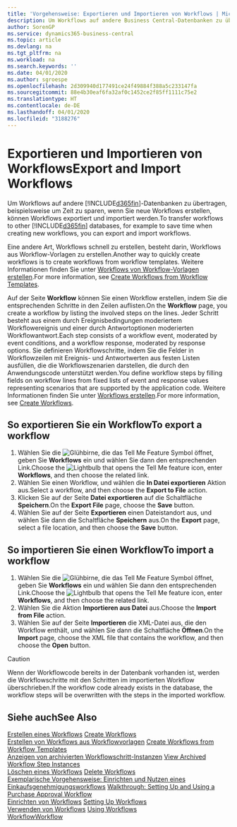 ```yaml
---
title: 'Vorgehensweise: Exportieren und Importieren von Workflows | Microsoft Docs'
description: Um Workflows auf andere Business Central-Datenbanken zu übertragen, beispielsweise um Zeit zu sparen, wenn Sie neue Workflows erstellen, können Workflows exportiert und importiert werden.
author: SorenGP
ms.service: dynamics365-business-central
ms.topic: article
ms.devlang: na
ms.tgt_pltfrm: na
ms.workload: na
ms.search.keywords: ''
ms.date: 04/01/2020
ms.author: sgroespe
ms.openlocfilehash: 2d309940d177491ce24f49884f388a5c233147fa
ms.sourcegitcommit: 88e4b30eaf6fa32af0c1452ce2f85ff1111c75e2
ms.translationtype: HT
ms.contentlocale: de-DE
ms.lasthandoff: 04/01/2020
ms.locfileid: "3188276"
---
```

# <a name="export-and-import-workflows"></a><span data-ttu-id="41d1c-103">Exportieren und Importieren von Workflows</span><span class="sxs-lookup"><span data-stu-id="41d1c-103">Export and Import Workflows</span></span>
<span data-ttu-id="41d1c-104">Um Workflows auf andere [!INCLUDE[d365fin](includes/d365fin_md.md)]-Datenbanken zu übertragen, beispielsweise um Zeit zu sparen, wenn Sie neue Workflows erstellen, können Workflows exportiert und importiert werden.</span><span class="sxs-lookup"><span data-stu-id="41d1c-104">To transfer workflows to other [!INCLUDE[d365fin](includes/d365fin_md.md)] databases, for example to save time when creating new workflows, you can export and import workflows.</span></span>  

 <span data-ttu-id="41d1c-105">Eine andere Art, Workflows schnell zu erstellen, besteht darin, Workflows aus Workflow-Vorlagen zu erstellen.</span><span class="sxs-lookup"><span data-stu-id="41d1c-105">Another way to quickly create workflows is to create workflows from workflow templates.</span></span> <span data-ttu-id="41d1c-106">Weitere Informationen finden Sie unter [Workflows von Workflow-Vorlagen erstellen](across-how-to-create-workflows-from-workflow-templates.md).</span><span class="sxs-lookup"><span data-stu-id="41d1c-106">For more information, see [Create Workflows from Workflow Templates](across-how-to-create-workflows-from-workflow-templates.md).</span></span>  

 <span data-ttu-id="41d1c-107">Auf der Seite **Workflow** können Sie einen Workflow erstellen, indem Sie die entsprechenden Schritte in den Zeilen auflisten.</span><span class="sxs-lookup"><span data-stu-id="41d1c-107">On the **Workflow** page, you create a workflow by listing the involved steps on the lines.</span></span> <span data-ttu-id="41d1c-108">Jeder Schritt besteht aus einem durch Ereignisbedingungen moderiertem Workflowereignis und einer durch Antwortoptionen moderierten Workflowantwort.</span><span class="sxs-lookup"><span data-stu-id="41d1c-108">Each step consists of a workflow event, moderated by event conditions, and a workflow response, moderated by response options.</span></span> <span data-ttu-id="41d1c-109">Sie definieren Workflowschritte, indem Sie die Felder in Workflowzeilen mit Ereignis- und Antwortwerten aus festen Listen ausfüllen, die die Workflowszenarien darstellen, die durch den Anwendungscode unterstützt werden.</span><span class="sxs-lookup"><span data-stu-id="41d1c-109">You define workflow steps by filling fields on workflow lines from fixed lists of event and response values representing scenarios that are supported by the application code.</span></span> <span data-ttu-id="41d1c-110">Weitere Informationen finden Sie unter [Workflows erstellen](across-how-to-create-workflows.md).</span><span class="sxs-lookup"><span data-stu-id="41d1c-110">For more information, see [Create Workflows](across-how-to-create-workflows.md).</span></span>  

## <a name="to-export-a-workflow"></a><span data-ttu-id="41d1c-111">So exportieren Sie ein Workflow</span><span class="sxs-lookup"><span data-stu-id="41d1c-111">To export a workflow</span></span>  
1.  <span data-ttu-id="41d1c-112">Wählen Sie die ![Glühbirne, die das Tell Me Feature](media/ui-search/search_small.png "Was möchten Sie tun?") Symbol öffnet, geben Sie **Workflows** ein und wählen Sie dann den entsprechenden Link.</span><span class="sxs-lookup"><span data-stu-id="41d1c-112">Choose the ![Lightbulb that opens the Tell Me feature](media/ui-search/search_small.png "Tell me what you want to do") icon, enter **Workflows**, and then choose the related link.</span></span>  
2.  <span data-ttu-id="41d1c-113">Wählen Sie einen Workflow, und wählen die **In Datei exportieren** Aktion aus.</span><span class="sxs-lookup"><span data-stu-id="41d1c-113">Select a workflow, and then choose the **Export to File** action.</span></span>  
3.  <span data-ttu-id="41d1c-114">Klicken Sie auf der Seite **Datei exportieren** auf die Schaltfläche **Speichern**.</span><span class="sxs-lookup"><span data-stu-id="41d1c-114">On the **Export File** page, choose the **Save** button.</span></span>  
4.  <span data-ttu-id="41d1c-115">Wählen Sie auf der Seite **Exportieren** einen Dateistandort aus, und wählen Sie dann die Schaltfläche **Speichern** aus.</span><span class="sxs-lookup"><span data-stu-id="41d1c-115">On the **Export** page, select a file location, and then choose the **Save** button.</span></span>  

## <a name="to-import-a-workflow"></a><span data-ttu-id="41d1c-116">So importieren Sie einen Workflow</span><span class="sxs-lookup"><span data-stu-id="41d1c-116">To import a workflow</span></span>  
1.  <span data-ttu-id="41d1c-117">Wählen Sie die ![Glühbirne, die das Tell Me Feature](media/ui-search/search_small.png "Was möchten Sie tun?") Symbol öffnet, geben Sie **Workflows** ein und wählen Sie dann den entsprechenden Link.</span><span class="sxs-lookup"><span data-stu-id="41d1c-117">Choose the ![Lightbulb that opens the Tell Me feature](media/ui-search/search_small.png "Tell me what you want to do") icon, enter **Workflows**, and then choose the related link.</span></span>  
2.  <span data-ttu-id="41d1c-118">Wählen Sie die Aktion **Importieren aus Datei** aus.</span><span class="sxs-lookup"><span data-stu-id="41d1c-118">Choose the **Import from File** action.</span></span>  
3.  <span data-ttu-id="41d1c-119">Wählen Sie auf der Seite **Importieren** die XML-Datei aus, die den Workflow enthält, und wählen Sie dann die Schaltfläche **Öffnen**.</span><span class="sxs-lookup"><span data-stu-id="41d1c-119">On the **Import** page, choose the XML file that contains the workflow, and then choose the **Open** button.</span></span>  

> [!CAUTION]  
>  <span data-ttu-id="41d1c-120">Wenn der Workflowcode bereits in der Datenbank vorhanden ist, werden die Workflowschritte mit den Schritten im importierten Workflow überschrieben.</span><span class="sxs-lookup"><span data-stu-id="41d1c-120">If the workflow code already exists in the database, the workflow steps will be overwritten with the steps in the imported workflow.</span></span>  

## <a name="see-also"></a><span data-ttu-id="41d1c-121">Siehe auch</span><span class="sxs-lookup"><span data-stu-id="41d1c-121">See Also</span></span>  
 <span data-ttu-id="41d1c-122">[Erstellen eines Workflows](across-how-to-create-workflows.md) </span><span class="sxs-lookup"><span data-stu-id="41d1c-122">[Create Workflows](across-how-to-create-workflows.md) </span></span>  
 <span data-ttu-id="41d1c-123">[Erstellen von Workflows aus Workflowvorlagen](across-how-to-create-workflows-from-workflow-templates.md) </span><span class="sxs-lookup"><span data-stu-id="41d1c-123">[Create Workflows from Workflow Templates](across-how-to-create-workflows-from-workflow-templates.md) </span></span>  
 <span data-ttu-id="41d1c-124">[Anzeigen von archivierten Workflowschritt-Instanzen](across-how-to-view-archived-workflow-step-instances.md) </span><span class="sxs-lookup"><span data-stu-id="41d1c-124">[View Archived Workflow Step Instances](across-how-to-view-archived-workflow-step-instances.md) </span></span>  
 <span data-ttu-id="41d1c-125">[Löschen eines Workflows](across-how-to-delete-workflows.md) </span><span class="sxs-lookup"><span data-stu-id="41d1c-125">[Delete Workflows](across-how-to-delete-workflows.md) </span></span>  
 <span data-ttu-id="41d1c-126">[Exemplarische Vorgehensweise: Einrichten und Nutzen eines Einkaufsgenehmigungsworkflows](walkthrough-setting-up-and-using-a-purchase-approval-workflow.md) </span><span class="sxs-lookup"><span data-stu-id="41d1c-126">[Walkthrough: Setting Up and Using a Purchase Approval Workflow](walkthrough-setting-up-and-using-a-purchase-approval-workflow.md) </span></span>  
 <span data-ttu-id="41d1c-127">[Einrichten von Workflows](across-set-up-workflows.md) </span><span class="sxs-lookup"><span data-stu-id="41d1c-127">[Setting Up Workflows](across-set-up-workflows.md) </span></span>  
 <span data-ttu-id="41d1c-128">[Verwenden von Workflows](across-use-workflows.md) </span><span class="sxs-lookup"><span data-stu-id="41d1c-128">[Using Workflows](across-use-workflows.md) </span></span>  
 [<span data-ttu-id="41d1c-129">Workflow</span><span class="sxs-lookup"><span data-stu-id="41d1c-129">Workflow</span></span>](across-workflow.md)   
